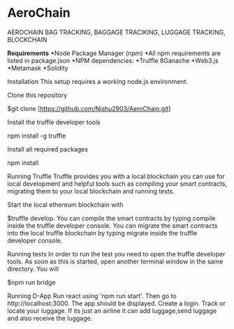 # AeroChain
AEROCHAIN BAG TRACKING, BAGGAGE TRACIKING, LUGGAGE TRACKING, BLOCKCHAIN 

**Requirements**
*Node Package Manager (npm)
*All npm requirements are listed in package.json
*NPM dependencies:
*Truffle
8Ganache
*Web3.js
*Metamask
*Solidity


Installation
This setup requires a working node.js environment.

Clone this repository

$git clone [https://github.com/Nishu2903/AeroChain.git]

Install the truffle developer tools

npm install -g truffle

Install all required packages

npm install

Running Truffle
Truffle provides you with a local blockchain you can use for local development and helpful tools such as compiling your smart contracts, migrating them to your local blockchain and running tests.

Start the local ethereum blockchain with

$truffle develop.
You can compile the smart contracts by typing compile inside the truffle developer console.
You can migrate the smart contracts into the local truffle blockchain by typing migrate inside the truffle developer console.

Running tests
In order to run the test you need to open the truffle developer tools. As soon as this is started, open another terminal window in the same directory. You will

$npm run bridge

Running D-App
Run react using 'npm run start'.
Then go to http://localhost:3000.
The app should be displayed.
Create a login.
Track or locate your luggage.
If its just an airline it can add luggage,send luggage and also receive the luggage.

